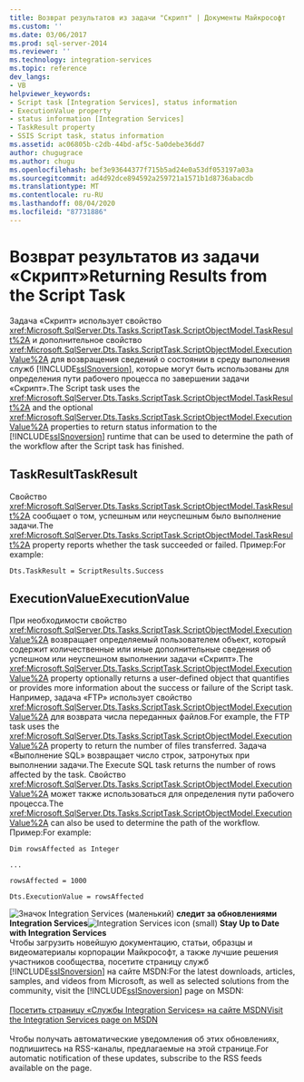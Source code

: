 ```yaml
---
title: Возврат результатов из задачи "Скрипт" | Документы Майкрософт
ms.custom: ''
ms.date: 03/06/2017
ms.prod: sql-server-2014
ms.reviewer: ''
ms.technology: integration-services
ms.topic: reference
dev_langs:
- VB
helpviewer_keywords:
- Script task [Integration Services], status information
- ExecutionValue property
- status information [Integration Services]
- TaskResult property
- SSIS Script task, status information
ms.assetid: ac06805b-c2db-44bd-af5c-5a0debe36dd7
author: chugugrace
ms.author: chugu
ms.openlocfilehash: bef3e93644377f715b5ad24e0a53df053197a03a
ms.sourcegitcommit: ad4d92dce894592a259721a1571b1d8736abacdb
ms.translationtype: MT
ms.contentlocale: ru-RU
ms.lasthandoff: 08/04/2020
ms.locfileid: "87731886"
---
```

# <a name="returning-results-from-the-script-task"></a><span data-ttu-id="38c07-102">Возврат результатов из задачи «Скрипт»</span><span class="sxs-lookup"><span data-stu-id="38c07-102">Returning Results from the Script Task</span></span>
  <span data-ttu-id="38c07-103">Задача «Скрипт» использует свойство <xref:Microsoft.SqlServer.Dts.Tasks.ScriptTask.ScriptObjectModel.TaskResult%2A> и дополнительное свойство <xref:Microsoft.SqlServer.Dts.Tasks.ScriptTask.ScriptObjectModel.ExecutionValue%2A> для возвращения сведений о состоянии в среду выполнения служб [!INCLUDE[ssISnoversion](../../../includes/ssisnoversion-md.md)], которые могут быть использованы для определения пути рабочего процесса по завершении задачи «Скрипт».</span><span class="sxs-lookup"><span data-stu-id="38c07-103">The Script task uses the <xref:Microsoft.SqlServer.Dts.Tasks.ScriptTask.ScriptObjectModel.TaskResult%2A> and the optional <xref:Microsoft.SqlServer.Dts.Tasks.ScriptTask.ScriptObjectModel.ExecutionValue%2A> properties to return status information to the [!INCLUDE[ssISnoversion](../../../includes/ssisnoversion-md.md)] runtime that can be used to determine the path of the workflow after the Script task has finished.</span></span>  
  
## <a name="taskresult"></a><span data-ttu-id="38c07-104">TaskResult</span><span class="sxs-lookup"><span data-stu-id="38c07-104">TaskResult</span></span>  
 <span data-ttu-id="38c07-105">Свойство <xref:Microsoft.SqlServer.Dts.Tasks.ScriptTask.ScriptObjectModel.TaskResult%2A> сообщает о том, успешным или неуспешным было выполнение задачи.</span><span class="sxs-lookup"><span data-stu-id="38c07-105">The <xref:Microsoft.SqlServer.Dts.Tasks.ScriptTask.ScriptObjectModel.TaskResult%2A> property reports whether the task succeeded or failed.</span></span> <span data-ttu-id="38c07-106">Пример:</span><span class="sxs-lookup"><span data-stu-id="38c07-106">For example:</span></span>  
  
 `Dts.TaskResult = ScriptResults.Success`  
  
## <a name="executionvalue"></a><span data-ttu-id="38c07-107">ExecutionValue</span><span class="sxs-lookup"><span data-stu-id="38c07-107">ExecutionValue</span></span>  
 <span data-ttu-id="38c07-108">При необходимости свойство <xref:Microsoft.SqlServer.Dts.Tasks.ScriptTask.ScriptObjectModel.ExecutionValue%2A> возвращает определяемый пользователем объект, который содержит количественные или иные дополнительные сведения об успешном или неуспешном выполнении задачи «Скрипт».</span><span class="sxs-lookup"><span data-stu-id="38c07-108">The <xref:Microsoft.SqlServer.Dts.Tasks.ScriptTask.ScriptObjectModel.ExecutionValue%2A> property optionally returns a user-defined object that quantifies or provides more information about the success or failure of the Script task.</span></span> <span data-ttu-id="38c07-109">Например, задача «FTP» использует свойство <xref:Microsoft.SqlServer.Dts.Tasks.ScriptTask.ScriptObjectModel.ExecutionValue%2A> для возврата числа переданных файлов.</span><span class="sxs-lookup"><span data-stu-id="38c07-109">For example, the FTP task uses the <xref:Microsoft.SqlServer.Dts.Tasks.ScriptTask.ScriptObjectModel.ExecutionValue%2A> property to return the number of files transferred.</span></span> <span data-ttu-id="38c07-110">Задача «Выполнение SQL» возвращает число строк, затронутых при выполнении задачи.</span><span class="sxs-lookup"><span data-stu-id="38c07-110">The Execute SQL task returns the number of rows affected by the task.</span></span> <span data-ttu-id="38c07-111">Свойство <xref:Microsoft.SqlServer.Dts.Tasks.ScriptTask.ScriptObjectModel.ExecutionValue%2A> может также использоваться для определения пути рабочего процесса.</span><span class="sxs-lookup"><span data-stu-id="38c07-111">The <xref:Microsoft.SqlServer.Dts.Tasks.ScriptTask.ScriptObjectModel.ExecutionValue%2A> can also be used to determine the path of the workflow.</span></span> <span data-ttu-id="38c07-112">Пример:</span><span class="sxs-lookup"><span data-stu-id="38c07-112">For example:</span></span>  
  
 `Dim rowsAffected as Integer`  
  
 `...`  
  
 `rowsAffected = 1000`  
  
 `Dts.ExecutionValue = rowsAffected`  
  
<span data-ttu-id="38c07-113">![Значок Integration Services (маленький)](../../media/dts-16.gif "Значок служб Integration Services (маленький)")  **следит за обновлениями Integration Services**</span><span class="sxs-lookup"><span data-stu-id="38c07-113">![Integration Services icon (small)](../../media/dts-16.gif "Integration Services icon (small)")  **Stay Up to Date with Integration Services**</span></span><br /> <span data-ttu-id="38c07-114">Чтобы загрузить новейшую документацию, статьи, образцы и видеоматериалы корпорации Майкрософт, а также лучшие решения участников сообщества, посетите страницу служб [!INCLUDE[ssISnoversion](../../../includes/ssisnoversion-md.md)] на сайте MSDN:</span><span class="sxs-lookup"><span data-stu-id="38c07-114">For the latest downloads, articles, samples, and videos from Microsoft, as well as selected solutions from the community, visit the [!INCLUDE[ssISnoversion](../../../includes/ssisnoversion-md.md)] page on MSDN:</span></span><br /><br /> [<span data-ttu-id="38c07-115">Посетить страницу «Службы Integration Services» на сайте MSDN</span><span class="sxs-lookup"><span data-stu-id="38c07-115">Visit the Integration Services page on MSDN</span></span>](https://go.microsoft.com/fwlink/?LinkId=136655)<br /><br /> <span data-ttu-id="38c07-116">Чтобы получать автоматические уведомления об этих обновлениях, подпишитесь на RSS-каналы, предлагаемые на этой странице.</span><span class="sxs-lookup"><span data-stu-id="38c07-116">For automatic notification of these updates, subscribe to the RSS feeds available on the page.</span></span>  
  
  
